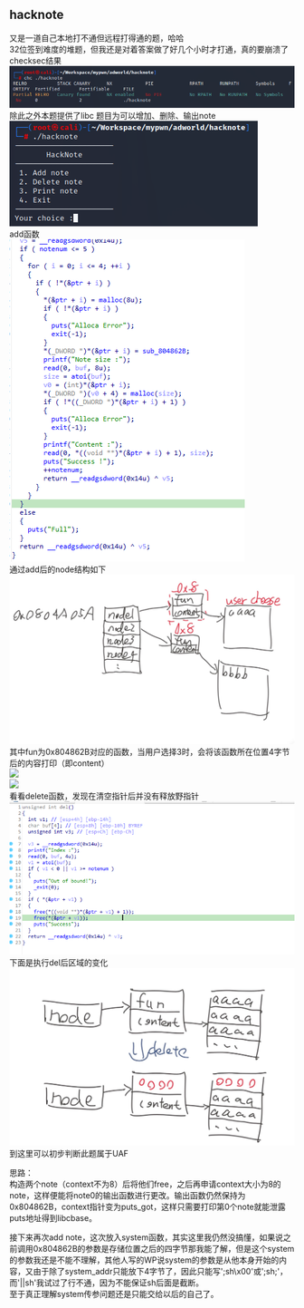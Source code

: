 ## hacknote 
又是一道自己本地打不通但远程打得通的题，哈哈  
32位签到难度的堆题，但我还是对着答案做了好几个小时才打通，真的要崩溃了  
checksec结果  
![](./pic/checksec.png)  
除此之外本题提供了libc
题目为可以增加、删除、输出note  
![](./pic/menu.png)  
add函数  
![](./pic/add.png)  
通过add后的node结构如下
![](./pic/nodes.jpg)
其中fun为0x804862B对应的函数，当用户选择3时，会将该函数所在位置4字节后的内容打印（即content）  
![](./pic/puts1.png])  
![](./pic/puts2.png])  
看看delete函数，发现在清空指针后并没有释放野指针  
![](./pic/del.png)  
下面是执行del后区域的变化  
![](./pic/whendel.jpg)  
到这里可以初步判断此题属于UAF  

思路：  
构造两个note（context不为8）后将他们free，之后再申请context大小为8的note，这样便能将note0的输出函数进行更改。输出函数仍然保持为0x804862B，context指针变为puts_got，这样只需要打印第0个note就能泄露puts地址得到libcbase。  

接下来再次add note，这次放入system函数，其实这里我仍然没搞懂，如果说之前调用0x804862B的参数是存储位置之后的四字节那我能了解，但是这个system的参数我还是不能不理解，其他人写的WP说system的参数是从他本身开始的内容，又由于除了system_addr只能放下4字节了，因此只能写';sh\x00'或';sh;'，而'||sh'我试过了行不通，因为不能保证sh后面是截断。  
至于真正理解system传参问题还是只能交给以后的自己了。


